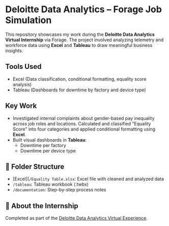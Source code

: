 # Deloitte Data Analytics – Forage Job Simulation

This repository showcases my work during the **Deloitte Data Analytics Virtual Internship** via Forage. The project involved analyzing telemetry and workforce data using **Excel** and **Tableau** to draw meaningful business insights.

## Tools Used
- Excel (Data classification, conditional formatting, equality score analysis)
- Tableau (Dashboards for downtime by factory and device type)

## Key Work
- Investigated internal complaints about gender-based pay inequality across job roles and locations. Calculated and classified "Equality Score" into four categories and applied conditional formatting using **Excel**.
- Built visual dashboards in **Tableau**:
  - Downtime per factory
  - Downtime per device type

## 📁 Folder Structure
- [Excel](`/Equality Table.xlsx`: Excel file with cleaned and analyzed data
- `/tableau`: Tableau workbook (.twbx)
- `/documentation`: Step-by-step process notes

## 🔗 About the Internship
Completed as part of the [Deloitte Data Analytics Virtual Experience](https://www.theforage.com/simulations/deloitte-au/data-analytics-s5zy).
